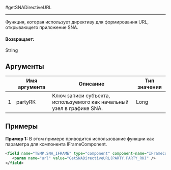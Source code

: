 #getSNADirectiveURL

---

Функция, которая использует директиву для формирования URL, открывающего приложение SNA.

#### Возвращает:

String

## Аргументы

|  | Имя аргумента | Описание | Тип значения |
| --- | --- | --- | --- |
| 1 | partyRK | Ключ записи субъекта, используемого как начальный узел в графике SNA. | Long |

## Примеры

**Пример 1:** В этом примере приводится использование функции как параметра для компонента IFrameComponent.
```xml
<field name="TEMP.SNA_IFRAME" type="component" component-name="IFrameComponent">
   <param name="url" value="GetSNADirectiveURL(PARTY.PARTY_RK)" />
</field>
```

